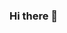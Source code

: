 ### Hi there 👋

<!--
**bishalqx980/bishalqx980** is a ✨ _special_ ✨ repository because its `README.md` (this file) appears on your GitHub profile.

Here are some ideas to get you started:
# go to - <a herf="http://bishalqx980.github.io/bishalqx980">bishalqx980.github.io/bishalqx980</a>
